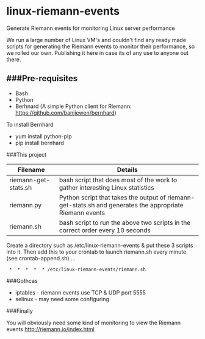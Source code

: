 linux-riemann-events
==
Generate Riemann events for monitoring Linux server performance

We run a large number of Linux VM's and couldn't find any ready made scripts for generating the Riemann events to monitor their performance, so we rolled our own. Publishing it here in case its of any use to anyone out there. 

###Pre-requisites
--

* Bash
* Python
* Berhnard (A simple Python client for Riemann:  https://github.com/banjiewen/bernhard)

To install Bernhard

* yum install python-pip
* pip install bernhard

###This project

| Filename             | Details |
| -------------        | ------------- |
| riemann-get-stats.sh | bash script that does most of the work to gather interesting Linux statistics  |
| riemann.py  | Python script that takes the output of riemann-get-stats.sh and generates the appropriate Riemann events  |
| riemann.sh  | bash script to run the above two scripts in the correct order every 10 seconds  |

Create a directory such as /etc/linux-riemann-events & put these 3 scripts into it.
Then add this to your crontab to launch riemann.sh every minute (see crontab-append.sh) ...

``` *  *  *  *  * /etc/linux-riemann-events/riemann.sh```


###Gothcas

* iptables - riemann events use TCP & UDP port 5555
* selinux - may need some configuring


###Finally

You will obviously need some kind of monitoring to view the Riemann events
http://riemann.io/index.html

